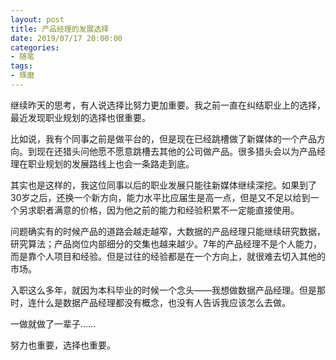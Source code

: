 ```yaml
---
layout: post
title: 产品经理的发展选择
date: 2019/07/17 20:00:00
categories:
- 随笔
tags:
- 琢磨
---
```


继续昨天的思考，有人说选择比努力更加重要。我之前一直在纠结职业上的选择，最近发现职业规划的选择也很重要。

比如说，我有个同事之前是做平台的，但是现在已经跳槽做了新媒体的一个产品方向。到现在还猎头问他愿不愿意跳槽去其他的公司做产品。很多猎头会以为产品经理在职业规划的发展路线上也会一条路走到底。

其实也是这样的，我这位同事以后的职业发展只能往新媒体继续深挖。如果到了30岁之后，还换一个新方向，能力水平比应届生是高一点，但是又不足以给到一个另求职者满意的价格，因为他之前的能力和经验积累不一定能直接使用。

问题确实有的时候产品的道路会越走越窄，大数据的产品经理只能继续研究数据，研究算法；产品岗位内部细分的交集也越来越少。7年的产品经理不是个人能力，而是靠个人项目和经验。但是过往的经验都是在一个方向上，就很难去切入其他的市场。

入职这么多年，就因为本科毕业的时候一个念头——我想做数据产品经理。但是那时，连什么是数据产品经理都没有概念，也没有人告诉我应该怎么去做。

一做就做了一辈子……

努力也重要，选择也重要。